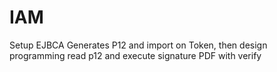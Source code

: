 # IAM
Setup EJBCA Generates P12 and import on Token, then design programming read p12 and execute signature PDF with verify
